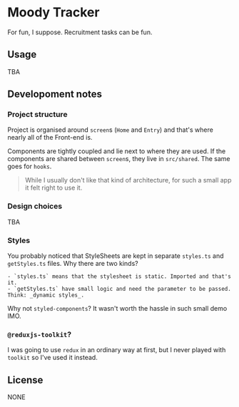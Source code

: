 # Moody Tracker

For fun, I suppose. Recruitment tasks can be fun.

## Usage

TBA

## Developoment notes

### Project structure

Project is organised around `screen`s (`Home` and `Entry`) and that's where nearly all of the Front-end is.

Components are tightly coupled and lie next to where they are used. If the components are shared between `screen`s, they live in `src/shared`. The same goes for `hooks`.

> While I usually don't like that kind of architecture, for such a small app it felt right to use it.

### Design choices

TBA

### Styles

You probably noticed that StyleSheets are kept in separate `styles.ts` and `getStyles.ts` files. Why there are two kinds?

    - `styles.ts` means that the stylesheet is static. Imported and that's it.
    - `getStyles.ts` have small logic and need the parameter to be passed. Think: _dynamic styles_.

Why not `styled-components`? It wasn't worth the hassle in such small demo IMO.

### `@reduxjs-toolkit`?

I was going to use `redux` in an ordinary way at first, but I never played with `toolkit` so I've used it instead.

## License

NONE
